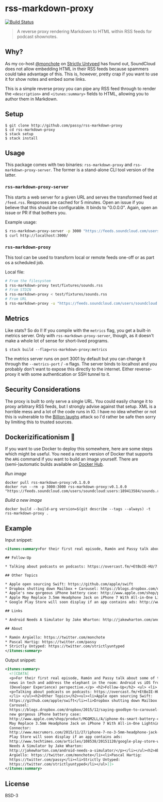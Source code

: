 # rss-markdown-proxy
[![Build Status](https://travis-ci.org/passy/rss-markdown-proxy.svg)](https://travis-ci.org/passy/rss-markdown-proxy)

> A reverse proxy rendering Markdown to HTML within RSS feeds for podcast
> shownotes.

## Why?

As my co-host [@monchote](https://github.com/monchote) on
[Strictly Untyped](https://twitter.com/strictlyuntyped) has found out,
SoundCloud does not allow embedding HTML in their RSS feeds because
spammers could take advantage of this. This is, however, pretty crap
if you want to use it for show notes and embed some links.

This is a simple reverse proxy you can pipe any RSS feed through
to render the `<description>` and `<itunes:summary>` fields to HTML, allowing
you to author them in Markdown.

## Setup

```
$ git clone http://github.com/passy/rss-markdown-proxy
$ cd rss-markdown-proxy
$ stack setup
$ stack install
```

## Usage

This package comes with two binaries: `rss-markdown-proxy` and
`rss-markdown-proxy-server`. The former is a stand-alone CLI tool version
of the latter.

### `rss-markdown-proxy-server`

This starts a web server for a given URL and serves the transformed feed at
`/feed.rss`. Responses are cached for 5 minutes. Open an issue if you believe
that this should be configurable. It binds to "0.0.0.0". Again, open an issue or
PR if that bothers you.

Example usage:

```bash
$ rss-markdown-proxy-server -p 3000 "https://feeds.soundcloud.com/users/soundcloud:users:189413584/sounds.rss"
$ curl http://localhost:3000/
```

### `rss-markdown-proxy`

This tool can be used to transform local or remote feeds one-off or as part
os a scheduled job.

Local file:

```bash
# From the filesystem
$ rss-markdown-proxy test/fixtures/sounds.rss
# From STDIN
$ rss-markdown-proxy < test/fixtures/sounds.rss
# From URL
$ rss-markdown-proxy -u "https://feeds.soundcloud.com/users/soundcloud:users:189413584/sounds.rss"
```

## Metrics

Like stats? So do I! If you compile with the `metrics` flag, you get a built-in
metrics server. Only with `rss-markdown-proxy-server`, though, as it doesn't
make a whole lot of sense for short-lived programs.

```
$ stack build --flag=rss-markdown-proxy:metrics
```

The metrics server runs on port 3001 by default but you can change it through
the `--metrics-port` / `-m` flags. The server binds to localhost and you
probably don't want to expose this directly to the internet. Either
reverse-proxy it with some authentication or SSH tunnel to it.

## Security Considerations

The proxy is built to only serve a single URL. You could easily change it
to proxy arbitrary RSS feeds, but I strongly advise against that setup.
XML is a horrible mess and a lot of the code runs in IO. I have no idea
whether or not this is vulnerable to the
[Billion laughs](https://en.wikipedia.org/wiki/Billion_laughs) attack
so I'd rather be safe then sorry by limiting this to trusted sources.

## Dockerizificationism :whale:

If you want to use Docker to deploy this somewhere, here are some steps
which might be useful. You need a recent version of Docker that supports
the `ARG` command if you want to build an image yourself. There
are (semi-)automatic builds available on
[Docker Hub](https://hub.docker.com/r/passy/rss-markdown-proxy/).

*Run image*

```
docker pull rss-markdown-proxy:v0.1.0.0
docker run --rm -p 3000:3000 rss-markdown-proxy:v0.1.0.0 "https://feeds.soundcloud.com/users/soundcloud:users:189413584/sounds.rss"
```

*Build a new image*

```
docker build --build-arg version=$(git describe --tags --always) -t rss-markdown-proxy .
```

## Example

Input snippet:

```xml
<itunes:summary>For their first real episode, Ramón and Passy talk about some of the latest news in tech and address the elephant in the room: Android vs iOS from a DX (Developer Experience) perspective.

## Follow-Up

* Talking about podcasts on podcasts: https://overcast.fm/+EtBoIE-HU/7:21

## Other Topics

* Apple open sourcing Swift: https://github.com/apple/swift
* Dropbox shutting down Mailbox + Carousel: https://blogs.dropbox.com/dropbox/2015/12/saying-goodbye-to-carousel-and-mailbox/
* Apple's new gorgeous iPhone battery case: http://www.apple.com/shop/product/MGQM2LL/A/iphone-6s-smart-battery-case-white
* Apple May Replace 3.5mm Headphone Jack on iPhone 7 With All-in-One Lightning Connector: http://www.macrumors.com/2015/11/27/iphone-7-no-3-5mm-headphone-jack-lightning/
* Google Play Store will soon display if an app contains ads: http://www.techtimes.com/articles/108538/20151120/google-play-store-will-soon-warn-users-if-apps-have-ads.htm

## Links

* Android Needs A Simulator by Jake Wharton: http://jakewharton.com/android-needs-a-simulator/

## About

* Ramón Argüello: https://twitter.com/monchote
* Pascal Hartig: https://twitter.com/passy
* Strictly Untyped: https://twitter.com/strictlyuntyped
</itunes:summary>
```

Output snippet:

```xml
<itunes:summary>
  <![CDATA[
  <p>For their first real episode, Ramón and Passy talk about some of the latest
  news in tech and address the elephant in the room: Android vs iOS from a DX
  (Developer Experience) perspective.</p> <h2>Follow-Up</h2> <ul> <li>
  <p>Talking about podcasts on podcasts: https://overcast.fm/+EtBoIE-HU/7:21</p>
  </li> </ul><h2>Other Topics</h2><ul><li>Apple open sourcing Swift:
  https://github.com/apple/swift</li><li>Dropbox shutting down Mailbox +
  Carousel:
  https://blogs.dropbox.com/dropbox/2015/12/saying-goodbye-to-carousel-and-mailbox/</li><li>Apple's
  new gorgeous iPhone battery case:
  http://www.apple.com/shop/product/MGQM2LL/A/iphone-6s-smart-battery-case-white</li><li>Apple
  May Replace 3.5mm Headphone Jack on iPhone 7 With All-in-One Lightning
  Connector:
  http://www.macrumors.com/2015/11/27/iphone-7-no-3-5mm-headphone-jack-lightning/</li><li>Google
  Play Store will soon display if an app contains ads:
  http://www.techtimes.com/articles/108538/20151120/google-play-store-will-soon-warn-users-if-apps-have-ads.htm</li></ul><h2>Links</h2><ul><li><p>Android
  Needs A Simulator by Jake Wharton:
  http://jakewharton.com/android-needs-a-simulator/</p></li></ul><h2>About</h2><ul><li>Ramón
  Argüello: https://twitter.com/monchote</li><li>Pascal Hartig:
  https://twitter.com/passy</li><li>Strictly Untyped:
  https://twitter.com/strictlyuntyped</li></ul>]]>
</itunes:summary>
```

## License

BSD-3

